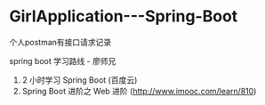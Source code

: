 # GirlApplication---Spring-Boot

个人postman有接口请求记录

spring boot 学习路线 - 廖师兄
1. 2 小时学习 Spring Boot (百度云)
2. Spring Boot 进阶之 Web 进阶 (http://www.imooc.com/learn/810)
